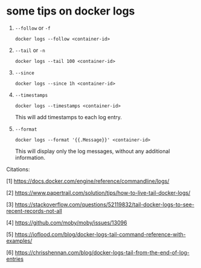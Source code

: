 ---
---


# some tips on docker logs

1. `--follow` or `-f`

    ```shell
    docker logs --follow <container-id>
    ```

2. `--tail` or `-n`

   ```shell
   docker logs --tail 100 <container-id>
   ```

3. `--since`

   ```shell
   docker logs --since 1h <container-id>
   ```

4. `--timestamps`

   ```shell
   docker logs --timestamps <container-id>
   ```

   This will add timestamps to each log entry.

5. `--format`

   ```shell
   docker logs --format '{{.Message}}' <container-id>
   ```

   This will display only the log messages, without any additional information.

Citations:

[1] https://docs.docker.com/engine/reference/commandline/logs/

[2] https://www.papertrail.com/solution/tips/how-to-live-tail-docker-logs/

[3] https://stackoverflow.com/questions/52119832/tail-docker-logs-to-see-recent-records-not-all

[4] https://github.com/moby/moby/issues/13096

[5] https://ioflood.com/blog/docker-logs-tail-command-reference-with-examples/

[6] https://chrisshennan.com/blog/docker-logs-tail-from-the-end-of-log-entries
